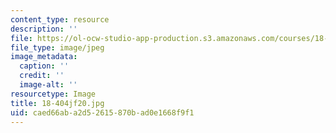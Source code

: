 ```yaml
---
content_type: resource
description: ''
file: https://ol-ocw-studio-app-production.s3.amazonaws.com/courses/18-404j-theory-of-computation-fall-2020/caed66aba2d52615870bad0e1668f9f1_18-404jf20.jpg
file_type: image/jpeg
image_metadata:
  caption: ''
  credit: ''
  image-alt: ''
resourcetype: Image
title: 18-404jf20.jpg
uid: caed66ab-a2d5-2615-870b-ad0e1668f9f1
---
```

